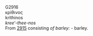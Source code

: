 G2916  
κρίθινος  
krithinos  
*kree‘-thee-nos*  
From [2915](g2915) consisting *of* *barley:* - barley.  
